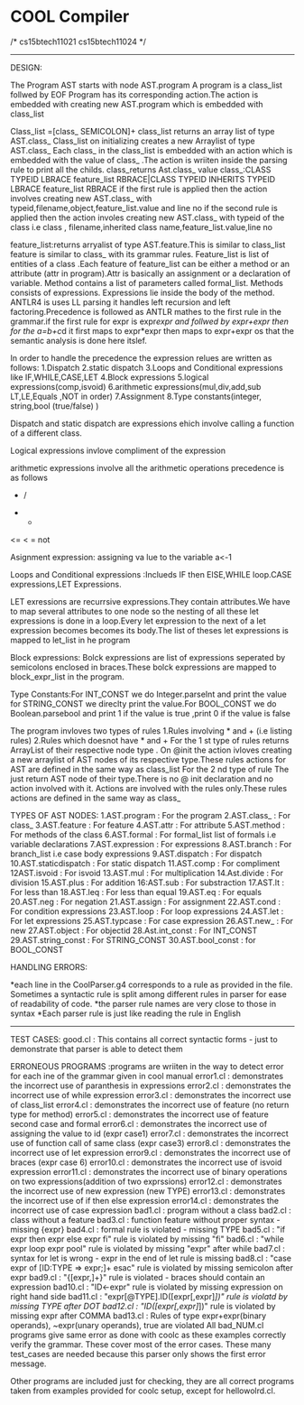 # COOL Compiler #
/*  cs15btech11021
    cs15btech11024   */

---------------------------------------------------------------------------------------
DESIGN:

The Program AST starts with node AST.program A program is a class_list follwed by EOF
Program has its corresponding action.The action is embedded with creating new AST.program which is embedded with class_list

Class_list =[class_ SEMICOLON]+
class_list returns an array list of type AST.class_
Class_list on initializing creates a new Arraylist of type AST.class_
Each class_ in the class_list is embedded with an action which is embedded with the value of class_ .The action is wriiten inside the parsing rule to print all the childs.
class_returns Ast.class_ value
class_:CLASS TYPEID LBRACE feature_list RBRACE|CLASS TYPEID INHERITS TYPEID LBRACE feature_list RBRACE
if the first rule is applied then the action involves creating new AST.class_ with typeid,filename,object,feature_list.value and line no
if the second rule is applied then the action involes creating new AST.class_ with typeid of the class i.e class , filename,inherited class name,feature_list.value,line no

feature_list:returns arryalist of type AST.feature.This is similar to class_list
feature is similar to class_ with its grammar rules.
Feature_list is list of entities of a class .Each feature of feature_list can be either a method or an attribute (attr in program).Attr is basically an assignment or a declaration of variable.
Method contains a list of parameters called formal_list.
Methods consists of expressions. Expressions lie inside the body of the method.
ANTLR4 is uses LL parsing it handles left recursion and left factoring.Precedence is followed as ANTLR mathes to the first rule in the grammar.if the first rule for expr is expr*expr and follwed by expr+expr then for the a=b+c*d it first maps to expr*expr then maps to expr+expr os that the semantic analysis is done here itslef.

In order to handle the precedence the expression relues are written as follows:
1.Dispatch
2.static dispatch
3.Loops and Conditional expressions like IF,WHILE,CASE,LET
4.Block expressions
5.logical expressions(comp,isvoid)
6.arithmetic expressions(mul,div,add,sub LT,LE,Equals ,NOT in order)
7.Assignment
8.Type constants(integer, string,bool (true/false) )

Dispatch and static dispatch are expressions ehich involve calling a function of a different class.

Logical expressions invlove compliment of the expression

arithmetic expressions involve all the arithmetic operations precedence is as follows
* /
+ -
<= < =
not

Asignment expression: assigning va lue to the variable a<-1

Loops and Conditional expressions :Inclueds IF then ElSE,WHILE loop.CASE expressions,LET Expressions.

LET exressions are recurrsive expressions.They contain attributes.We have to map several attributes to one node so the nesting of all these let expressions is done in a loop.Every let expression to the next of a let expression becomes becomes its body.The list of theses let expressions is mapped to let_list in he program

Block expressions: Bolck expressions are list of expressions seperated by semicolons enclosed in braces.These bolck expressions are mapped to block_expr_list in the program.

Type Constants:For INT_CONST we do Integer.parseInt and print the value for STRING_CONST we direclty print the value.For BOOL_CONST we do Boolean.parsebool and print 1 if the value is true ,print 0 if the value is false

The program invloves two types of rules 
1.Rules involving * and + (i.e listing rules)
2.Rules which doesnot have * and +
For the 1 st type of rules returns ArrayList of their respective node type . On @init the action ivloves creating a new arraylist of AST nodes of its respective type.These rules actions for AST are defined in the same way as class_list
For the 2 nd type of rule The just return AST node of their type.There is no @ init declaration and no action involved with it.  Actions are involved with the rules only.These rules actions are defined in the same way as class_

TYPES OF AST NODES:
1.AST.program          : For the program
2.AST.class_           : For class_
3.AST.feature          : For feature
4.AST.attr             : For attribute
5.AST.method           : For methods of the class
6.AST.formal           : For formal_list list of formals i.e variable declarations
7.AST.expression       : For expressions
8.AST.branch           : For branch_list i.e case body  expressions
9.AST.dispatch         : For dispatch
10.AST.staticdispatch  : For static dispatch
11.AST.comp	       : For compliment
12AST.isvoid	       : For isvoid
13.AST.mul             : For multiplication
14.Ast.divide          : For division
15.AST.plus            : For addition
16:AST.sub             : For substraction
17.AST.lt              : For less than
18.AST.leq             : For less than equal
19.AST.eq              : For equals
20.AST.neg             : For negation
21.AST.assign          : For assignment
22.AST.cond            : For condition expressions
23.AST.loop            : For loop expressions
24.AST.let             : For let expressions
25.AST.typcase         : For case expression
26.AST.new_            : For new
27.AST.object          : For objectid
28.Ast.int_const       : For INT_CONST
29.AST.string_const    : For STRING_CONST
30.AST.bool_const      : for BOOL_CONST

HANDLING ERRORS:

*each line in the CoolParser.g4 corresponds to a rule as provided in the file. Sometimes a syntactic rule is split among different rules in parser for ease of readability of code.
*the parser rule names are very close to those in syntax
*Each parser rule is just like reading the rule in English

----------------------------------------------------------------
TEST CASES:
good.cl : This contains all correct syntactic forms - just to demonstrate that parser is able to detect them

ERRONEOUS PROGRAMS :programs are wriiten in the way to detect error for each ine of the grammar given in cool manual
error1.cl : demonstrates the incorrect use of  paranthesis in expressions
error2.cl : demonstrates the incorrect use of while expression
error3.cl : demonstrates the incorrect use of class_list 
error4.cl : demonstrates the incorrect use of feature (no return type for method)
error5.cl : demonstrates the incorrect use of feature second case and formal
error6.cl : demonstrates the incorrect use of assigning the value to id (expr case1)
error7.cl : demonstrates the incorrect use of function call of same class (expr case3)
error8.cl : demonstrates the incorrect use of let expression
error9.cl : demonstrates the incorrect use of braces (expr case 6)
error10.cl : demonstrates the incorrect use of isvoid expression
error11.cl : demonstrates the incorrect use of binary operations on two expressions(addition of two exprssions)
error12.cl : demonstrates the incorrect use of new expression (new TYPE)
error13.cl : demonstrates the incorrect use of if then else expression
error14.cl : demonstrates the incorrect use of case expression
bad1.cl  : program without a class
bad2.cl  : class without a feature
bad3.cl  : function feature without proper syntax - missing {expr} 
bad4.cl  : formal rule is violated - missing TYPE
bad5.cl  : "if expr then expr else expr fi" rule is violated by missing "fi"
bad6.cl  : "while expr loop expr pool" rule is violated by missing "expr" after while
bad7.cl  : syntax for let is wrong - expr in the end of let rule is missing
bad8.cl  : "case expr of [ID:TYPE => expr;]+ esac" rule is violated by missing semicolon after expr
bad9.cl  : "{[expr,]+}" rule is violated - braces should contain an expression
bad10.cl : "ID<-expr" rule is violated by missing expression on right hand side
bad11.cl : "expr[@TYPE].ID([expr[,expr]*])" rule is violatd by missing TYPE after DOT
bad12.cl : "ID([expr[,expr]*])" rule is violated by missing expr after COMMA
bad13.cl : Rules of type expr+expr(binary operands), ~expr(unary operands), true are violated
All bad_NUM.cl programs give same error as done with coolc as these examples correctly verify the grammar. These cover most of the error cases. These many test_cases are needed because this parser only shows the first error message. 

Other programs are included just for checking, they are all correct programs taken from examples provided for coolc setup, except for hellowolrd.cl.




